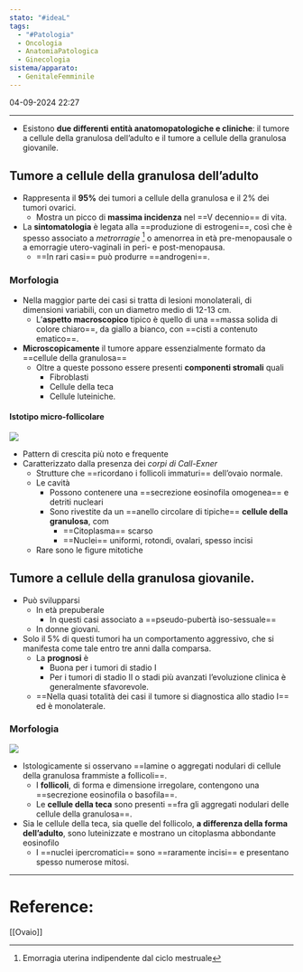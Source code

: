 ```yaml
---
stato: "#ideaL"
tags:
  - "#Patologia"
  - Oncologia
  - AnatomiaPatologica
  - Ginecologia
sistema/apparato:
  - GenitaleFemminile
---
```

04-09-2024 22:27

--- 
- Esistono **due differenti entità anatomopatologiche e cliniche**: il tumore a cellule della granulosa dell’adulto e il tumore a cellule della granulosa giovanile.

## Tumore a cellule della granulosa dell’adulto
- Rappresenta il **95%** dei tumori a cellule della granulosa e il 2% dei tumori ovarici.
	- Mostra un picco di **massima incidenza** nel ==V decennio== di vita.
- La **sintomatologia** è legata alla ==produzione di estrogeni==, così che è spesso associato a *metrorragie* [^1] o amenorrea in età pre-menopausale o a emorragie utero-vaginali in peri- e post-menopausa. 
	- ==In rari casi== può produrre ==androgeni==.
### Morfologia
- Nella maggior parte dei casi si tratta di lesioni monolaterali, di dimensioni variabili, con un diametro medio di 12-13 cm. 
	- L’**aspetto macroscopico** tipico è quello di una ==massa solida di colore chiaro==, da giallo a bianco, con ==cisti a contenuto ematico==.
- **Microscopicamente** il tumore appare essenzialmente formato da ==cellule della granulosa==
	- Oltre a queste possono essere presenti **componenti stromali** quali 
		- Fibroblasti
		- Cellule della teca
		- Cellule luteiniche.
#### Istotipo micro-follicolare
![](https://i.imgur.com/8Ep0sCe.png)

- Pattern di crescita più noto e frequente
- Caratterizzato dalla presenza dei *corpi di Call-Exner*
	- Strutture che ==ricordano i follicoli immaturi== dell’ovaio normale.
	- Le cavità 
		- Possono contenere una ==secrezione eosinofila omogenea== e detriti nucleari 
		- Sono rivestite da un ==anello circolare di tipiche== **cellule della granulosa**, com
			- ==Citoplasma== scarso
			- ==Nuclei== uniformi, rotondi, ovalari, spesso incisi
	- Rare sono le figure mitotiche 

## Tumore a cellule della granulosa giovanile.
- Può svilupparsi
	- In età prepuberale 
		- In questi casi associato a ==pseudo-pubertà iso-sessuale==
	- In donne giovani.
- Solo il 5% di questi tumori ha un comportamento aggressivo, che si manifesta come tale entro tre anni dalla comparsa. 
	- La **prognosi** è 
		- Buona per i tumori di stadio I
		- Per i tumori di stadio II o stadi più avanzati l’evoluzione clinica è generalmente sfavorevole.
	- ==Nella quasi totalità dei casi il tumore si diagnostica allo stadio I== ed è monolaterale.
### Morfologia
![](https://i.imgur.com/kYIgx3l.png)

- Istologicamente si osservano ==lamine o aggregati nodulari di cellule della granulosa frammiste a follicoli==. 
	- I **follicoli**, di forma e dimensione irregolare, contengono una ==secrezione eosinofila o basofila==. 
	- Le **cellule della teca** sono presenti ==fra gli aggregati nodulari delle cellule della granulosa==.
- Sia le cellule della teca, sia quelle del follicolo, **a differenza della forma dell’adulto**, sono luteinizzate e mostrano un citoplasma abbondante eosinofilo 
	- I ==nuclei ipercromatici== sono ==raramente incisi== e presentano spesso numerose mitosi.

[^1]: Emorragia uterina indipendente dal ciclo mestruale

--- 
# Reference:
[[Ovaio]]